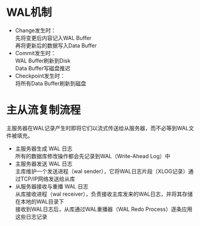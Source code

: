 # WAL机制
- Change发生时：   
先将变更后内容记入WAL Buffer    
再将更新后的数据写入Data Buffer    
- Commit发生时：    
WAL Buffer刷新到Disk    
Data Buffer写磁盘推迟    
- Checkpoint发生时：   
将所有Data Buffer刷新到磁盘   

# 主从流复制流程
主服务器在WAL记录产生时即将它们以流式传送给从服务器，而不必等到WAL文件被填充。     
- 主服务器生成 WAL 日志      
  所有的数据库修改操作都会先记录到WAL（Write-Ahead Log）中    
- 主服务器发送 WAL 日志   
  主库维护一个发送进程（wal sender），它将WAL日志片段（XLOG记录）通过TCP/IP网络发送给从库   
- 从服务器接收与重播 WAL 日志   
  从库接收进程（wal receiver），负责接收主库发来的WAL日志，并将其存储在本地的WAL目录下   
  接收到WAL日志后，从库通过WAL重播器（WAL Redo Process）逐条应用这些日志记录   
